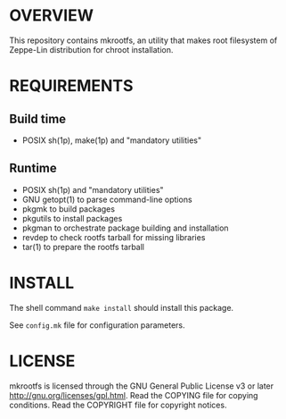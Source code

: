 OVERVIEW
========

This repository contains mkrootfs, an utility that makes root
filesystem of Zeppe-Lin distribution for chroot installation.


REQUIREMENTS
============

Build time
----------
  * POSIX sh(1p), make(1p) and "mandatory utilities"

Runtime
-------
  * POSIX sh(1p) and "mandatory utilities"
  * GNU getopt(1) to parse command-line options
  * pkgmk to build packages
  * pkgutils to install packages
  * pkgman to orchestrate package building and installation
  * revdep to check rootfs tarball for missing libraries
  * tar(1) to prepare the rootfs tarball


INSTALL
=======

The shell command `make install` should install this package.

See `config.mk` file for configuration parameters.


LICENSE
=======

mkrootfs is licensed through the GNU General Public License v3 or
later <http://gnu.org/licenses/gpl.html>.
Read the COPYING file for copying conditions.
Read the COPYRIGHT file for copyright notices.
